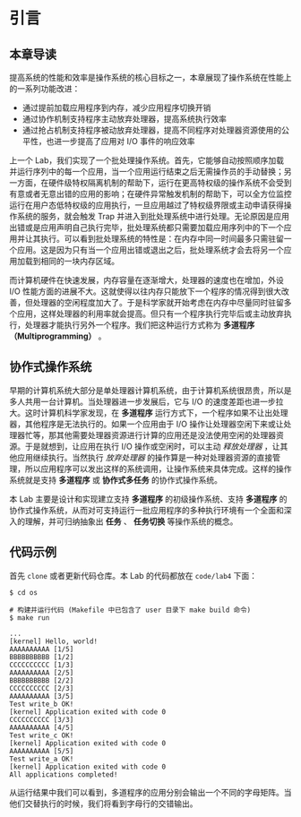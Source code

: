 # 引言

## 本章导读

提高系统的性能和效率是操作系统的核心目标之一，本章展现了操作系统在性能上的一系列功能改进：

- 通过提前加载应用程序到内存，减少应用程序切换开销
- 通过协作机制支持程序主动放弃处理器，提高系统执行效率
- 通过抢占机制支持程序被动放弃处理器，提高不同程序对处理器资源使用的公平性，也进一步提高了应用对 I/O 事件的响应效率

上一个 Lab，我们实现了一个批处理操作系统。首先，它能够自动按照顺序加载并运行序列中的每一个应用，当一个应用运行结束之后无需操作员的手动替换；另一方面，在硬件级特权隔离机制的帮助下，运行在更高特权级的操作系统不会受到有意或者无意出错的应用的影响；在硬件异常触发机制的帮助下，可以全方位监控运行在用户态低特权级的应用执行，一旦应用越过了特权级界限或主动申请获得操作系统的服务，就会触发 Trap 并进入到批处理系统中进行处理。无论原因是应用出错或是应用声明自己执行完毕，批处理系统都只需要加载应用序列中的下一个应用并让其执行。可以看到批处理系统的特性是：在内存中同一时间最多只需驻留一个应用。这是因为只有当一个应用出错或退出之后，批处理系统才会去将另一个应用加载到相同的一块内存区域。

而计算机硬件在快速发展，内存容量在逐渐增大，处理器的速度也在增加，外设 I/O 性能方面的进展不大。这就使得以往内存只能放下一个程序的情况得到很大改善，但处理器的空闲程度加大了。于是科学家就开始考虑在内存中尽量同时驻留多个应用，这样处理器的利用率就会提高。但只有一个程序执行完毕后或主动放弃执行，处理器才能执行另外一个程序。我们把这种运行方式称为 **多道程序（Multiprogramming）** 。

## 协作式操作系统

早期的计算机系统大部分是单处理器计算机系统，由于计算机系统很昂贵，所以是多人共用一台计算机。当处理器进一步发展后，它与 I/O 的速度差距也进一步拉大。这时计算机科学家发现，在 **多道程序** 运行方式下，一个程序如果不让出处理器，其他程序是无法执行的。如果一个应用由于 I/O 操作让处理器空闲下来或让处理器忙等，那其他需要处理器资源进行计算的应用还是没法使用空闲的处理器资源。于是就想到，让应用在执行 I/O 操作或空闲时，可以主动 *释放处理器* ，让其他应用继续执行。当然执行 *放弃处理器* 的操作算是一种对处理器资源的直接管理，所以应用程序可以发出这样的系统调用，让操作系统来具体完成。这样的操作系统就是支持 **多道程序** 或 **协作式多任务** 的协作式操作系统。

本 Lab 主要是设计和实现建立支持 **多道程序** 的初级操作系统、支持 **多道程序** 的协作式操作系统，从而对可支持运行一批应用程序的多种执行环境有一个全面和深入的理解，并可归纳抽象出 **任务** 、 **任务切换** 等操作系统的概念。

## 代码示例

首先 `clone` 或者更新代码仓库。本 Lab 的代码都放在 `code/lab4` 下面：

```shell
$ cd os

# 构建并运行代码 (Makefile 中已包含了 user 目录下 make build 命令)
$ make run

...
[kernel] Hello, world!
AAAAAAAAAA [1/5]
BBBBBBBBBB [1/2]
CCCCCCCCCC [1/3]
AAAAAAAAAA [2/5]
BBBBBBBBBB [2/2]
CCCCCCCCCC [2/3]
AAAAAAAAAA [3/5]
Test write_b OK!
[kernel] Application exited with code 0
CCCCCCCCCC [3/3]
AAAAAAAAAA [4/5]
Test write_c OK!
[kernel] Application exited with code 0
AAAAAAAAAA [5/5]
Test write_a OK!
[kernel] Application exited with code 0
All applications completed!
```

从运行结果中我们可以看到，多道程序的应用分别会输出一个不同的字母矩阵。当他们交替执行的时候，我们将看到字母行的交错输出。

